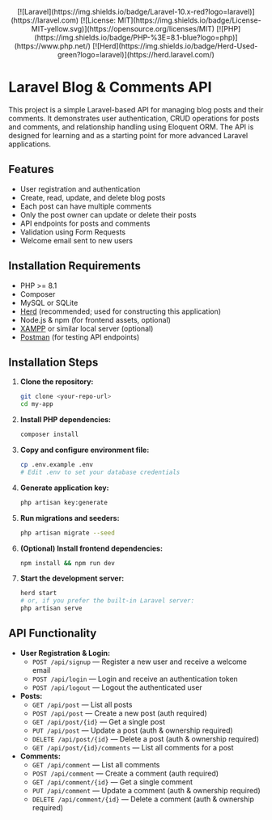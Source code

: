 <p align="center">
[![Laravel](https://img.shields.io/badge/Laravel-10.x-red?logo=laravel)](https://laravel.com)
[![License: MIT](https://img.shields.io/badge/License-MIT-yellow.svg)](https://opensource.org/licenses/MIT)
[![PHP](https://img.shields.io/badge/PHP-%3E=8.1-blue?logo=php)](https://www.php.net/)
[![Herd](https://img.shields.io/badge/Herd-Used-green?logo=laravel)](https://herd.laravel.com/)
</p>

# Laravel Blog & Comments API

This project is a simple Laravel-based API for managing blog posts and their comments. It demonstrates user authentication, CRUD operations for posts and comments, and relationship handling using Eloquent ORM. The API is designed for learning and as a starting point for more advanced Laravel applications.

## Features

-   User registration and authentication
-   Create, read, update, and delete blog posts
-   Each post can have multiple comments
-   Only the post owner can update or delete their posts
-   API endpoints for posts and comments
-   Validation using Form Requests
-   Welcome email sent to new users

## Installation Requirements

-   PHP >= 8.1
-   Composer
-   MySQL or SQLite
-   [Herd](https://herd.laravel.com/) (recommended; used for constructing this application)
-   Node.js & npm (for frontend assets, optional)
-   [XAMPP](https://www.apachefriends.org/) or similar local server (optional)
-   [Postman](https://www.postman.com/) (for testing API endpoints)

## Installation Steps

1. **Clone the repository:**
    ```bash
    git clone <your-repo-url>
    cd my-app
    ```
2. **Install PHP dependencies:**
    ```bash
    composer install
    ```
3. **Copy and configure environment file:**
    ```bash
    cp .env.example .env
    # Edit .env to set your database credentials
    ```
4. **Generate application key:**
    ```bash
    php artisan key:generate
    ```
5. **Run migrations and seeders:**
    ```bash
    php artisan migrate --seed
    ```
6. **(Optional) Install frontend dependencies:**
    ```bash
    npm install && npm run dev
    ```
7. **Start the development server:**
    ```bash
    herd start
    # or, if you prefer the built-in Laravel server:
    php artisan serve
    ```

## API Functionality

-   **User Registration & Login:**
    -   `POST /api/signup` — Register a new user and receive a welcome email
    -   `POST /api/login` — Login and receive an authentication token
    -   `POST /api/logout` — Logout the authenticated user
-   **Posts:**
    -   `GET /api/post` — List all posts
    -   `POST /api/post` — Create a new post (auth required)
    -   `GET /api/post/{id}` — Get a single post
    -   `PUT /api/post` — Update a post (auth & ownership required)
    -   `DELETE /api/post/{id}` — Delete a post (auth & ownership required)
    -   `GET /api/post/{id}/comments` — List all comments for a post
-   **Comments:**
    -   `GET /api/comment` — List all comments
    -   `POST /api/comment` — Create a comment (auth required)
    -   `GET /api/comment/{id}` — Get a single comment
    -   `PUT /api/comment` — Update a comment (auth & ownership required)
    -   `DELETE /api/comment/{id}` — Delete a comment (auth & ownership required)

